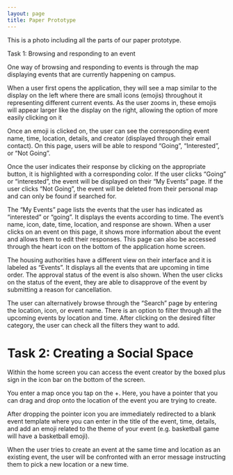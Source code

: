 ```yaml
---
layout: page
title: Paper Prototype
---
```

This is a photo including all the parts of our paper prototype.

Task 1: Browsing and responding to an event

One way of browsing and responding to events is through the map displaying events that are currently happening on campus.

When a user first opens the application, they will see a map similar to the display on the left where there are small icons (emojis) throughout it representing different current events. As the user zooms in, these emojis will appear larger like the display on the right, allowing the option of more easily clicking on it

Once an emoji is clicked on, the user can see the corresponding event name, time, location, details, and creator (displayed through their email contact). On this page, users will be able to respond “Going”, “Interested”, or “Not Going”.

Once the user indicates their response by clicking on the appropriate button, it is highlighted with a corresponding color. If the user clicks “Going” or “interested”, the event will be displayed on their “My Events” page. If the user clicks “Not Going”, the event will be deleted from their personal map and can only be found if searched for.

The “My Events” page lists the events that the user has indicated as “interested” or “going”. It displays the events according to time. The event’s name, icon, date, time, location, and response are shown. When a user clicks on an event on this page, it shows more information about the event and allows them to edit their responses. This page can also be accessed through the heart icon on the bottom of the application home screen.

The housing authorities have a different view on their interface and it is labeled as “Events”. It displays all the events that are upcoming in time order. The approval status of the event is also shown. When the user clicks on the status of the event, they are able to disapprove of the event by submitting a reason for cancellation. 

The user can alternatively browse through the “Search” page by entering the location, icon, or event name. There is an option to filter through all the upcoming events by location and time. After clicking on the desired filter category, the user can check all the filters they want to add. 

# Task 2: Creating a Social Space 

Within the home screen you can access the event creator by the boxed plus sign in the icon bar on the bottom of the screen.

You enter a map once you tap on the +. Here, you have a pointer that you can drag and drop onto the location of the event you are trying to create.

After dropping the pointer icon you are immediately redirected to a blank event template where you can enter in the title of the event, time, details, and add an emoji related to the theme of your event (e.g. basketball game will have a basketball emoji).

When the user tries to create an event at the same time and location as an existing event, the user will be confronted with an error message instructing them to pick a new location or a new time.



